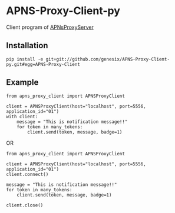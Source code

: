 # APNS-Proxy-Client-py

Client program of [APNsProxyServer](https://github.com/genesix/APNS-Proxy-Server)

## Installation

```
pip install -e git+git://github.com/genesix/APNS-Proxy-Client-py.git#egg=APNS-Proxy-Client
```

## Example

```
from apns_proxy_client import APNSProxyClient

client = APNSProxyClient(host="localhost", port=5556, application_id="01")
with client:
    message = "This is notification message!!"
    for token in many_tokens:
        client.send(token, message, badge=1)
```

OR

```
from apns_proxy_client import APNSProxyClient

client = APNSProxyClient(host="localhost", port=5556, application_id="01")
client.connect()

message = "This is notification message!!"
for token in many_tokens:
    client.send(token, message, badge=1)

client.close()
```
